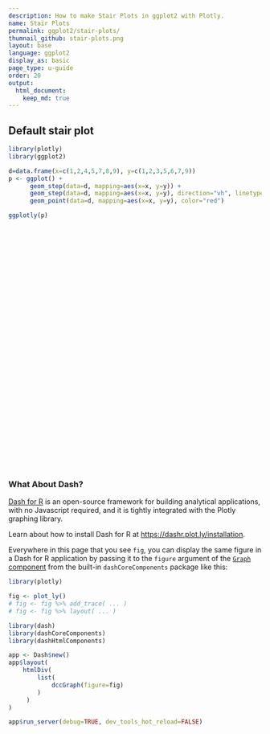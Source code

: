 ```yaml
---
description: How to make Stair Plots in ggplot2 with Plotly.
name: Stair Plots
permalink: ggplot2/stair-plots/
thumnail_github: stair-plots.png
layout: base
language: ggplot2
display_as: basic 
page_type: u-guide
order: 20
output:
  html_document:
    keep_md: true
---
```




## Default stair plot



``` r
library(plotly)
library(ggplot2)

d=data.frame(x=c(1,2,4,5,7,8,9), y=c(1,2,3,5,6,7,9))
p <- ggplot() +
      geom_step(data=d, mapping=aes(x=x, y=y)) +
      geom_step(data=d, mapping=aes(x=x, y=y), direction="vh", linetype=3) +
      geom_point(data=d, mapping=aes(x=x, y=y), color="red") 

ggplotly(p)
```

<div class="plotly html-widget html-fill-item" id="htmlwidget-27691d111b891d62294b" style="width:672px;height:480px;"></div>
<script type="application/json" data-for="htmlwidget-27691d111b891d62294b">{"x":{"data":[{"x":[1,2,4,5,7,8,9],"y":[1,2,3,5,6,7,9],"text":["x: 1<br />y: 1","x: 2<br />y: 2","x: 4<br />y: 3","x: 5<br />y: 5","x: 7<br />y: 6","x: 8<br />y: 7","x: 9<br />y: 9"],"type":"scatter","mode":"lines+markers","line":{"width":1.8897637795275593,"color":"rgba(0,0,0,1)","dash":"dot","shape":"vh"},"hoveron":"points","showlegend":false,"xaxis":"x","yaxis":"y","hoverinfo":"text","marker":{"autocolorscale":false,"color":"rgba(255,0,0,1)","opacity":1,"size":5.6692913385826778,"symbol":"circle","line":{"width":1.8897637795275593,"color":"rgba(255,0,0,1)"}},"frame":null}],"layout":{"margin":{"t":26.228310502283104,"r":7.3059360730593621,"b":40.182648401826491,"l":43.105022831050235},"plot_bgcolor":"rgba(235,235,235,1)","paper_bgcolor":"rgba(255,255,255,1)","font":{"color":"rgba(0,0,0,1)","family":"","size":14.611872146118724},"xaxis":{"domain":[0,1],"automargin":true,"type":"linear","autorange":false,"range":[0.59999999999999998,9.4000000000000004],"tickmode":"array","ticktext":["2.5","5.0","7.5"],"tickvals":[2.5,5,7.5],"categoryorder":"array","categoryarray":["2.5","5.0","7.5"],"nticks":null,"ticks":"outside","tickcolor":"rgba(51,51,51,1)","ticklen":3.6529680365296811,"tickwidth":0.66417600664176002,"showticklabels":true,"tickfont":{"color":"rgba(77,77,77,1)","family":"","size":11.68949771689498},"tickangle":-0,"showline":false,"linecolor":null,"linewidth":0,"showgrid":true,"gridcolor":"rgba(255,255,255,1)","gridwidth":0.66417600664176002,"zeroline":false,"anchor":"y","title":{"text":"x","font":{"color":"rgba(0,0,0,1)","family":"","size":14.611872146118724}},"hoverformat":".2f"},"yaxis":{"domain":[0,1],"automargin":true,"type":"linear","autorange":false,"range":[0.59999999999999998,9.4000000000000004],"tickmode":"array","ticktext":["2.5","5.0","7.5"],"tickvals":[2.5,5,7.5],"categoryorder":"array","categoryarray":["2.5","5.0","7.5"],"nticks":null,"ticks":"outside","tickcolor":"rgba(51,51,51,1)","ticklen":3.6529680365296811,"tickwidth":0.66417600664176002,"showticklabels":true,"tickfont":{"color":"rgba(77,77,77,1)","family":"","size":11.68949771689498},"tickangle":-0,"showline":false,"linecolor":null,"linewidth":0,"showgrid":true,"gridcolor":"rgba(255,255,255,1)","gridwidth":0.66417600664176002,"zeroline":false,"anchor":"x","title":{"text":"y","font":{"color":"rgba(0,0,0,1)","family":"","size":14.611872146118724}},"hoverformat":".2f"},"shapes":[{"type":"rect","fillcolor":null,"line":{"color":null,"width":0,"linetype":[]},"yref":"paper","xref":"paper","x0":0,"x1":1,"y0":0,"y1":1}],"showlegend":false,"legend":{"bgcolor":"rgba(255,255,255,1)","bordercolor":"transparent","borderwidth":1.8897637795275593,"font":{"color":"rgba(0,0,0,1)","family":"","size":11.68949771689498}},"hovermode":"closest","barmode":"relative"},"config":{"doubleClick":"reset","modeBarButtonsToAdd":["hoverclosest","hovercompare"],"showSendToCloud":false},"source":"A","attrs":{"44b15be5d9d9":{"x":{},"y":{},"type":"scatter"},"44b14a5db0c1":{"x":{},"y":{}},"44b12e2b8b76":{"x":{},"y":{}}},"cur_data":"44b15be5d9d9","visdat":{"44b15be5d9d9":["function (y) ","x"],"44b14a5db0c1":["function (y) ","x"],"44b12e2b8b76":["function (y) ","x"]},"highlight":{"on":"plotly_click","persistent":false,"dynamic":false,"selectize":false,"opacityDim":0.20000000000000001,"selected":{"opacity":1},"debounce":0},"shinyEvents":["plotly_hover","plotly_click","plotly_selected","plotly_relayout","plotly_brushed","plotly_brushing","plotly_clickannotation","plotly_doubleclick","plotly_deselect","plotly_afterplot","plotly_sunburstclick"],"base_url":"https://plot.ly"},"evals":[],"jsHooks":[]}</script>




### What About Dash?

[Dash for R](https://dashr.plot.ly/) is an open-source framework for building analytical applications, with no Javascript required, and it is tightly integrated with the Plotly graphing library. 

Learn about how to install Dash for R at https://dashr.plot.ly/installation.

Everywhere in this page that you see `fig`, you can display the same figure in a Dash for R application by passing it to the `figure` argument of the [`Graph` component](https://dashr.plot.ly/dash-core-components/graph) from the built-in `dashCoreComponents` package like this:


``` r
library(plotly)

fig <- plot_ly() 
# fig <- fig %>% add_trace( ... )
# fig <- fig %>% layout( ... ) 

library(dash)
library(dashCoreComponents)
library(dashHtmlComponents)

app <- Dash$new()
app$layout(
    htmlDiv(
        list(
            dccGraph(figure=fig) 
        )
     )
)

app$run_server(debug=TRUE, dev_tools_hot_reload=FALSE)
```
